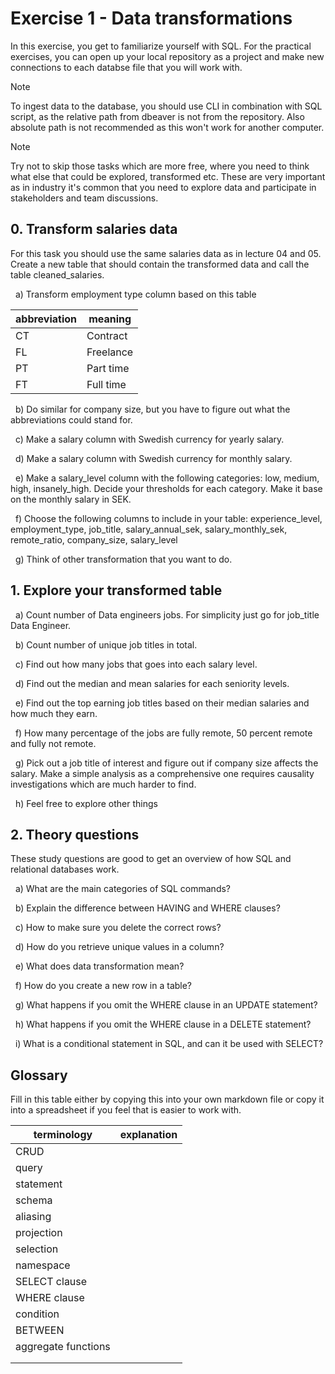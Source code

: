 # Exercise 1 - Data transformations

In this exercise, you get to familiarize yourself with SQL. For the practical exercises, you can open up your local repository as a project and make new connections to each databse file that you will work with.

> [!NOTE]
> To ingest data to the database, you should use CLI in combination with SQL script, as the relative path from dbeaver is not from the repository. Also absolute path is not recommended as this won't work for another computer.

> [!NOTE]
> Try not to skip those tasks which are more free, where you need to think what else that could be explored, transformed etc. These are very important as in industry it's common that you need to explore data and participate in stakeholders and team discussions.

## 0. Transform salaries data

For this task you should use the same salaries data as in lecture 04 and 05. Create a new table that should contain the transformed data and call the table cleaned_salaries.

&nbsp; a) Transform employment type column based on this table

| abbreviation | meaning   |
| ------------ | --------- |
| CT           | Contract  |
| FL           | Freelance |
| PT           | Part time |
| FT           | Full time |

&nbsp; b) Do similar for company size, but you have to figure out what the abbreviations could stand for.

&nbsp; c) Make a salary column with Swedish currency for yearly salary.

&nbsp; d) Make a salary column with Swedish currency for monthly salary.

&nbsp; e) Make a salary_level column with the following categories: low, medium, high, insanely_high. Decide your thresholds for each category. Make it base on the monthly salary in SEK.

&nbsp; f) Choose the following columns to include in your table: experience_level, employment_type, job_title, salary_annual_sek, salary_monthly_sek, remote_ratio, company_size, salary_level

&nbsp; g) Think of other transformation that you want to do.

## 1. Explore your transformed table

&nbsp; a) Count number of Data engineers jobs. For simplicity just go for job_title Data Engineer.

&nbsp; b) Count number of unique job titles in total.

&nbsp; c) Find out how many jobs that goes into each salary level.

&nbsp; d) Find out the median and mean salaries for each seniority levels.

&nbsp; e) Find out the top earning job titles based on their median salaries and how much they earn.

&nbsp; f) How many percentage of the jobs are fully remote, 50 percent remote and fully not remote.

&nbsp; g) Pick out a job title of interest and figure out if company size affects the salary. Make a simple analysis as a comprehensive one requires causality investigations which are much harder to find.

&nbsp; h) Feel free to explore other things

## 2. Theory questions

These study questions are good to get an overview of how SQL and relational databases work.

&nbsp; a) What are the main categories of SQL commands?

&nbsp; b) Explain the difference between HAVING and WHERE clauses?

&nbsp; c) How to make sure you delete the correct rows?

&nbsp; d) How do you retrieve unique values in a column?

&nbsp; e) What does data transformation mean?

&nbsp; f) How do you create a new row in a table?

&nbsp; g) What happens if you omit the WHERE clause in an UPDATE statement?

&nbsp; h) What happens if you omit the WHERE clause in a DELETE statement?

&nbsp; i) What is a conditional statement in SQL, and can it be used with SELECT?

## Glossary

Fill in this table either by copying this into your own markdown file or copy it into a spreadsheet if you feel that is easier to work with.

| terminology         | explanation |
| ------------------- | ----------- |
| CRUD                |             |
| query               |             |
| statement           |             |
| schema              |             |
| aliasing            |             |
| projection          |             |
| selection           |             |
| namespace           |             |
| SELECT clause       |             |
| WHERE clause        |             |
| condition           |             |
| BETWEEN             |             |
| aggregate functions |             |
|                     |             |
|                     |             |
